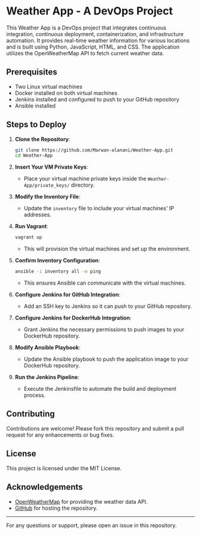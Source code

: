 # Weather App - A DevOps Project

This Weather App is a DevOps project that integrates continuous integration, continuous deployment, containerization, and infrastructure automation. It provides real-time weather information for various locations and is built using Python, JavaScript, HTML, and CSS. The application utilizes the OpenWeatherMap API to fetch current weather data.

## Prerequisites

- Two Linux virtual machines
- Docker installed on both virtual machines
- Jenkins installed and configured to push to your GitHub repository
- Ansible installed

## Steps to Deploy

1. **Clone the Repository**:
   ```bash
   git clone https://github.com/Marwan-alanani/Weather-App.git
   cd Weather-App
   ```

2. **Insert Your VM Private Keys**:
   - Place your virtual machine private keys inside the `Weather-App/private_keys/` directory.

3. **Modify the Inventory File**:
   - Update the `inventory` file to include your virtual machines' IP addresses.

4. **Run Vagrant**:
   ```bash
   vagrant up
   ```
   - This will provision the virtual machines and set up the environment.

5. **Confirm Inventory Configuration**:
   ```bash
   ansible -i inventory all -m ping
   ```
   - This ensures Ansible can communicate with the virtual machines.

6. **Configure Jenkins for GitHub Integration**:
   - Add an SSH key to Jenkins so it can push to your GitHub repository.

7. **Configure Jenkins for DockerHub Integration**:
   - Grant Jenkins the necessary permissions to push images to your DockerHub repository.

8. **Modify Ansible Playbook**:
   - Update the Ansible playbook to push the application image to your DockerHub repository.

9. **Run the Jenkins Pipeline**:
   - Execute the Jenkinsfile to automate the build and deployment process.

## Contributing

Contributions are welcome! Please fork this repository and submit a pull request for any enhancements or bug fixes.

## License

This project is licensed under the MIT License.

## Acknowledgements

- [OpenWeatherMap](https://openweathermap.org/) for providing the weather data API.
- [GitHub](https://github.com/) for hosting the repository.

---

For any questions or support, please open an issue in this repository.
